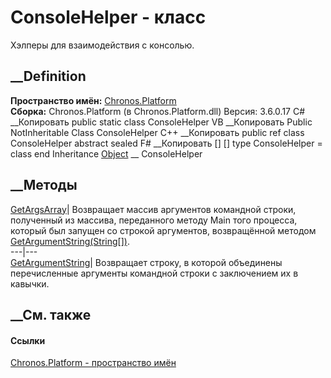 # ConsoleHelper - класс
Хэлперы для взаимодействия с консолью.
## __Definition
 **Пространство имён:** [Chronos.Platform](N_Chronos_Platform.htm)  
 **Сборка:** Chronos.Platform (в Chronos.Platform.dll) Версия: 3.6.0.17
C# __Копировать
     public static class ConsoleHelper
VB __Копировать
     Public NotInheritable Class ConsoleHelper
C++ __Копировать
     public ref class ConsoleHelper abstract sealed
F# __Копировать
     [<AbstractClassAttribute>]
    [<SealedAttribute>]
    type ConsoleHelper = class end
Inheritance
    [Object](https://learn.microsoft.com/dotnet/api/system.object) __ ConsoleHelper
##  __Методы
[GetArgsArray](M_Chronos_Platform_ConsoleHelper_GetArgsArray.htm)|  Возвращает
массив аргументов командной строки, полученный из массива, переданного методу
Main того процесса, который был запущен со строкой аргументов, возвращённой
методом
[GetArgumentString(String[])](M_Chronos_Platform_ConsoleHelper_GetArgumentString.htm).  
---|---  
[GetArgumentString](M_Chronos_Platform_ConsoleHelper_GetArgumentString.htm)|
Возвращает строку, в которой объединены перечисленные аргументы командной
строки с заключением их в кавычки.  
## __См. также
#### Ссылки
[Chronos.Platform - пространство имён](N_Chronos_Platform.htm)
